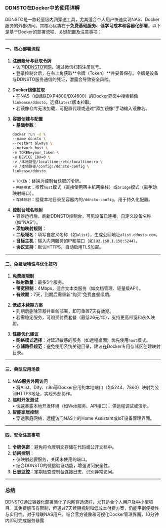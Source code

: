 ### DDNSTO在Docker中的使用详解  
DDNSTO是一款轻量级内网穿透工具，尤其适合个人用户快速实现NAS、Docker服务的外部访问。其核心优势在于**免费基础服务、低学习成本和容器化部署**。以下是基于Docker的部署流程、关键配置及注意事项：

---

#### 一、核心部署流程  
1. **注册账号与获取令牌**  
   • 访问[DDNSTO官网](https://www.ddnsto.com)，通过微信扫码注册账号。  
   • 登录控制台后，在右上角获取**令牌（Token）**并妥善保存。令牌是设备与DDNSTO服务通信的凭证，泄露会导致安全风险。

2. **Docker镜像拉取**  
   • 在NAS（如绿联DXP4800/DX4600）的Docker界面中搜索镜像`linkease/ddnsto`，选择`latest`版本拉取。  
   • 若镜像仓库无法加载，可配置代理或通过“添加镜像”手动输入镜像名。

3. **容器创建与配置**  
   • **基础参数**：  
     ```bash  
     docker run -d \  
     --name ddnsto \  
     --restart always \  
     --network host \  
     -e TOKEN=your_token \  
     -e DEVICE_IDX=0 \  
     -v /本地路径/localtime:/etc/localtime:ro \  
     -v /本地路径/config:/ddnsto-config \  
     linkease/ddnsto  
     ```
     ◦ `TOKEN`：替换为控制台获取的令牌。  
     ◦ `网络模式`：推荐`host`模式（直接使用宿主机网络栈）或`bridge`模式（需手动映射端口）。  
     ◦ `存储映射`：挂载本地目录至容器内的`/ddnsto-config`，用于持久化配置。  

4. **控制台域名映射**  
   • 容器运行后，刷新DDNSTO控制台，可见设备已连接。自定义设备名称（如“NAS”）。  
   • **添加映射规则**：  
     ◦ **二级域名**：填写自定义名称（如`alist`），生成公网地址`alist.ddnsto.com`。  
     ◦ **目标主机**：输入内网服务的IP和端口（如`192.168.1.150:5244`）。  
     ◦ **协议支持**：默认HTTPS，自动启用TLS加密。

---

#### 二、免费版特性与优化技巧  
1. **免费版限制**  
   • **映射数量**：最多5个服务。  
   • **带宽限制**：4Mbps，适合文本类服务（如文档管理、轻量级API）。  
   • **有效期**：7天，到期后需重新“购买”免费套餐续期。  

2. **低成本续期方案**  
   • 到期后删除容器并重新部署，即可重置7天有效期。  
   • 若需稳定服务，可购买付费套餐（最低26元/年），支持更高带宽和永久映射。

3. **性能优化建议**  
   • **网络模式选择**：对延迟敏感的服务（如远程桌面）优先使用`host`模式。  
   • **存储路径规范**：避免使用系统关键目录，建议在Docker专用存储区创建映射目录。

---

#### 三、典型应用场景  
1. **NAS服务外网访问**  
   • 将Alist、Dify、n8n等Docker应用的本地端口（如5244、7860）映射为公网HTTPS地址，实现外部协作。  
2. **临时开发测试**  
   • 快速暴露本地开发环境（如Web服务、API接口），供远程调试或演示。  
3. **智能家居控制**  
   • 穿透家庭网络，远程访问NAS上的Home Assistant或IoT设备管理界面。

---

#### 四、安全注意事项  
1. **令牌保密**：避免将令牌明文存储在代码或公开文档中。  
2. **访问控制**：  
   • 仅映射必要服务，关闭未使用的端口。  
   • 结合DDNSTO的微信验证功能，增强访问安全性。  
3. **日志监控**：定期检查控制台连接日志，识别异常访问。

---

### 总结  
DDNSTO通过容器化部署简化了内网穿透流程，尤其适合个人用户及中小型项目。其免费版虽有限制，但通过7天续期机制和低成本付费方案，仍能平衡便捷性与实用性。对于绿联NAS用户，结合官方镜像和可视化Docker管理界面，10分钟内即可完成服务暴露